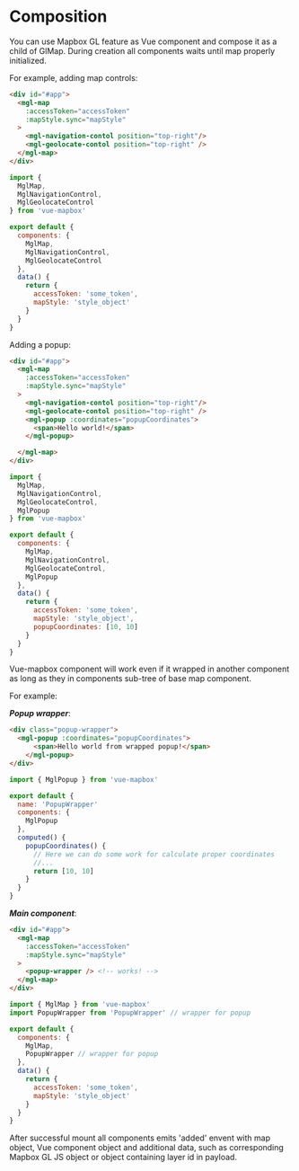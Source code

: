 # Composition
You can use Mapbox GL feature as Vue component and compose it as a child of GlMap. During creation all components waits until map properly initialized.

For example, adding map controls:

```html
<div id="#app">
  <mgl-map
    :accessToken="accessToken"
    :mapStyle.sync="mapStyle"
  >
    <mgl-navigation-contol position="top-right"/>
    <mgl-geolocate-contol position="top-right" />
  </mgl-map>
</div>
```

```javascript
import {
  MglMap,
  MglNavigationControl,
  MglGeolocateControl
} from 'vue-mapbox'

export default {
  components: {
    MglMap,
    MglNavigationControl,
    MglGeolocateControl
  },
  data() {
    return {
      accessToken: 'some_token',
      mapStyle: 'style_object'
    }
  }
}
```

Adding a popup:

```html
<div id="#app">
  <mgl-map
    :accessToken="accessToken"
    :mapStyle.sync="mapStyle"
  >
    <mgl-navigation-contol position="top-right"/>
    <mgl-geolocate-contol position="top-right" />
    <mgl-popup :coordinates="popupCoordinates">
      <span>Hello world!</span>
    </mgl-popup>

  </mgl-map>
</div>
```

```javascript
import {
  MglMap,
  MglNavigationControl,
  MglGeolocateControl,
  MglPopup
} from 'vue-mapbox'

export default {
  components: {
    MglMap,
    MglNavigationControl,
    MglGeolocateControl,
    MglPopup
  },
  data() {
    return {
      accessToken: 'some_token',
      mapStyle: 'style_object',
      popupCoordinates: [10, 10]
    }
  }
}
```

Vue-mapbox component will work even if it wrapped in another component as long as they in components sub-tree of base map component.

For example:

**_Popup wrapper_**:
```html
<div class="popup-wrapper">
  <mgl-popup :coordinates="popupCoordinates">
      <span>Hello world from wrapped popup!</span>
    </mgl-popup>
</div>
```

```javascript
import { MglPopup } from 'vue-mapbox'

export default {
  name: 'PopupWrapper'
  components: {
    MglPopup
  },
  computed() {
    popupCoordinates() {
      // Here we can do some work for calculate proper coordinates
      //...
      return [10, 10]
    }
  }
}
```

**_Main component_**:
```html
<div id="#app">
  <mgl-map
    :accessToken="accessToken"
    :mapStyle.sync="mapStyle"
  >
    <popup-wrapper /> <!-- works! -->
  </mgl-map>
</div>
```

```javascript
import { MglMap } from 'vue-mapbox'
import PopupWrapper from 'PopupWrapper' // wrapper for popup

export default {
  components: {
    MglMap,
    PopupWrapper // wrapper for popup
  },
  data() {
    return {
      accessToken: 'some_token',
      mapStyle: 'style_object'
    }
  }
}
```

After successful mount all components emits 'added' envent with map object, Vue component object and additional data, such as corresponding Mapbox GL JS object or object containing layer id in payload.
